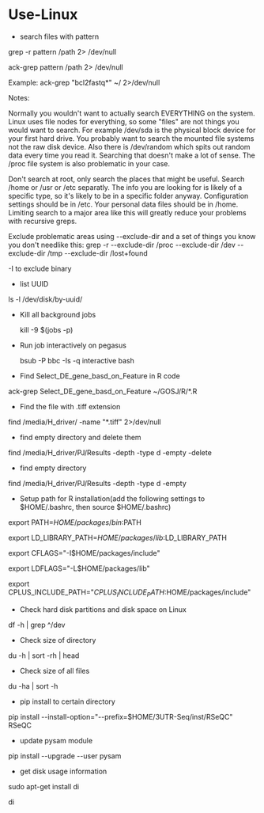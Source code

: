# Use-Linux

* search files with pattern

 grep -r pattern /path 2> /dev/null

 ack-grep pattern /path 2> /dev/null
 
 Example: ack-grep "bcl2fastq*" ~/ 2>/dev/null
 
 Notes:
 
 Normally you wouldn't want to actually search EVERYTHING on the system. Linux uses file nodes for everything, so some "files" are not things you would want to search. For example /dev/sda is the physical block device for your first hard drive. You probably want to search the mounted file systems not the raw disk device. Also there is /dev/random which spits out random data every time you read it. Searching that doesn't make a lot of sense. The /proc file system is also problematic in your case.
 
 Don't search at root, only search the places that might be useful. Search /home or /usr or /etc separatly. The info you are looking for is likely of a specific type, so it's likely to be in a specific folder anyway. Configuration settings should be in /etc. Your personal data files should be in /home. Limiting search to a major area like this will greatly reduce your problems with recursive greps.
 
 Exclude problematic areas using --exclude-dir and a set of things you know you don't needlike this:
 grep -r --exclude-dir /proc --exclude-dir /dev --exclude-dir /tmp --exclude-dir /lost+found
 
 -I to exclude binary
 
* list UUID

 ls -l /dev/disk/by-uuid/

* Kill all background jobs 

  kill -9 $(jobs -p)

* Run job interactively on pegasus

  bsub -P bbc -Is -q interactive bash
  
* Find Select_DE_gene_basd_on_Feature in R code
 
 ack-grep Select_DE_gene_basd_on_Feature ~/GOSJ/R/*.R
 
* Find the file with .tiff extension
 
 find /media/H_driver/ -name  "*.tiff" 2>/dev/null
 
* find empty directory and delete them
  
 find /media/H_driver/PJ/Results -depth -type d -empty -delete

* find empty directory

 find /media/H_driver/PJ/Results -depth -type d -empty

* Setup path for R installation(add the following settings to $HOME/.bashrc, then source $HOME/.bashrc) 

 export PATH=$HOME/packages/bin:$PATH

 export LD_LIBRARY_PATH=$HOME/packages/lib:$LD_LIBRARY_PATH 

 export CFLAGS="-I$HOME/packages/include" 

 export LDFLAGS="-L$HOME/packages/lib"

 export CPLUS_INCLUDE_PATH="$CPLUS_INCLUDE_PATH:$HOME/packages/include"
 
* Check hard disk partitions and disk space on Linux
 
 df -h | grep ^/dev

* Check size of directory
 
 du -h | sort -rh | head
 
* Check size of all files
 
 du -ha | sort -h

* pip install to certain directory

 pip install --install-option="--prefix=$HOME/3UTR-Seq/inst/RSeQC" RSeQC
 
* update pysam module
 
 pip install --upgrade --user pysam

* get disk usage information

sudo apt-get install di

di
